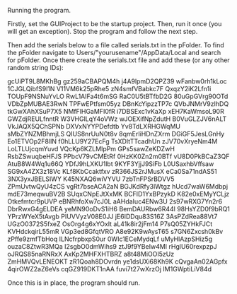 Running the program.

Firstly, set the GUIProject to be the startup project. Then, run it once (you will get an exception). Stop the program and follow the next step.

Then add the serials below to a file called serials.txt in the pFolder. To find the pFolder navigate to Users/"yourusename"/AppData/Local and search for pFolder.
Once there create the serials.txt file and add these (or any other random string IDs):

gcUiPT9L8MKhBg
gz259aCBAPQM4h
j4A9lpmD2QPZ39
wFanbw0rh1kLoc
1CJGLQibfS9l1N
V11VM6k25pRhe5
zN4smfVBabkc7F
QxqzY2iK2Lfn1i
TOUpF9NSNuYvLO
RwL1AIFa4t6mSG
RaC0U5tBTfbD2G
80uGpGVrg90OTd
VDbZpMUBAE3RwN
TPFwEPtfsm05yz
DBnKcYipzzTP7c
QVbJNMrV9zIhDQ
tkGwXAhXSuP7X5
NMfFlHGaMFI0fR
i7DBSExc1vKaXp
xEH7KaWmsoL90R
GWZdjREULfnntR
W3VHGlLqY4oVWz
wJOEXifNpZdutH
B0VuGLZJV6nALT
VkJAQX5QChSPNb
DXVxNYYPDefdtb
Yv8TdLXRHGWqMU
sMbZYNZMBhmjLS
QIUS8nrUuN0t8v
8qmErIiHDnZXrm
DGiGF5JesLGnHy
Eo1ETVOp2F8lIN
f0hLLU9Y27EcFg
TsXDltTTcadhUn
zJV70vXryeNm4M
LoLTLUjcqmYuvd
VQcKp6KZLMIpPm
GPs5sawZeKDZwH
RsbZSwuqbeHFJS
PPbcV79vCMEtRf
0HzKK0Zn2m0BTf
vU8D0PkBCaZ3QF
AtuB8W4Wq1u66Q
YDfJ9hLXKU1lbt
9KYF3YjjJ9SiFb
L0USaxhbVffsaw
SG9xA4ZX3z18Vc
KLf8KbCcaktfxv
zR366JS2rJMusX
eCa0Sa71ndAS51
3NX3yxJBELSIWY
K45NXAQ6wiVYVU
7zbTnFPSrBDVV5
ZPmUvtwQyU4zCS
vgRt7bseACA2aN
BGJKdRfy3lWtgz
hUcd7waW6Mdbpj
mdE73meqwuBV2B
SUqxCNpEJtXxMK
BCFID1YxBPzykD
K82e0xEMyYCLjz
Otkefmtcr9pUVP
eBNRhfoXw7cJ0L
aAHdaIuc4ENw3U
2s97wRXG7Yn2r6
DbrRwxG4gELDEA
yeMN90oDvS1iH6
BemDAURbw6R44l
98HsYZD0f9bRQ1
YPrzWYeX5tAvgb
PIUVVyzV08E0JJ
jE6IDDqu83S16Z
3AsPZdRea88Vt7
UGzO0372S5fxeZ
OsOrg4g6xYOxlt
aL41k8ir2jFm14
P7sQ05ZYHkFJCt
KVHdckqirL55mR
VGp3ed8GfqtVRO
A8e92K9wAysT65
s7GN6Zxcsh0kBv
zPffe9zmfTbHoq
ILNcfrpbxpS0ur
0WIc1ECeMydqLf
uMyHlAzpSHiz5g
ouzaC8ZtwR3MQa
I2sgbO0dmWihs9
ztJ9f9YBeIw4MI
rHglU60rexpzpJ
oJRQS85naRNRxX
AxKp2MHFXHTBRZ
a8t48MiOOI5zUz
ZmHMVQvLENEOKT
zR1Qoah8DOvrdn
ye1dsUXi68Kh9K
cQvgaAn02AGpfx
4qirOWZ2aZ6eVs
cqGZ919DKT1nAA
fuvi7t27wXrzOj
IM1GWptiLiV84d


Once this is in place, the program should run.